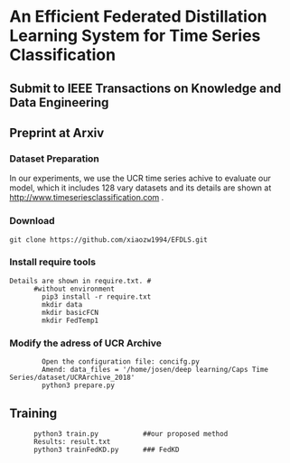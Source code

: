 # An Efficient Federated Distillation Learning System for Time Series Classification
## Submit to IEEE Transactions on Knowledge and Data Engineering 
## Preprint at Arxiv 

### Dataset Preparation
In our experiments, we use the UCR time series achive to evaluate our model, which it includes 128 vary datasets and its details are shown at http://www.timeseriesclassification.com . 

### Download
```
git clone https://github.com/xiaozw1994/EFDLS.git
```

### Install require tools
```
Details are shown in require.txt. #
      #without environment
        pip3 install -r require.txt
        mkdir data
        mkdir basicFCN
        mkdir FedTemp1
```
### Modify the adress of UCR Archive
```
        Open the configuration file: concifg.py
        Amend: data_files = '/home/josen/deep learning/Caps Time Series/dataset/UCRArchive_2018'
        python3 prepare.py  
```
## Training
```
      python3 train.py           ##our proposed method
      Results: result.txt
      python3 trainFedKD.py      ### FedKD
```
